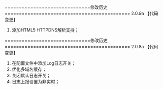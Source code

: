 ==============================修改历史============================================ 2.0.9a
【代码变更】
1. 添加HTML5 HTTPDNS解析支持；

==============================修改历史============================================ 2.0.8a
【代码变更】
1. 在配置文件中添加Log日志开关；
2. 优化多域名缓存；
3. 关闭默认日志开关；
4. 日志上报设置为非实时；